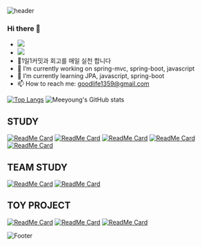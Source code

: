 ![header](https://capsule-render.vercel.app/api?type=wave&color=auto&height=300&section=header&text=MeeYoungChoi&fontSize=90)
### Hi there 👋

<!--
**meeyoungchoi/meeyoungchoi** is a ✨ _special_ ✨ repository because its `README.md` (this file) appears on your GitHub profile.

Here are some ideas to get you started:-->
- <a href="https://github.com/meeyoungchoi"><img src="https://hits.seeyoufarm.com/api/count/incr/badge.svg?url=https%3A%2F%2Fgithub.com%2Fseondal&count_bg=%23000000&title_bg=%23000000&icon=github.svg&icon_color=%23E7E7E7&title=GitHub&edge_flat=false)"/></a>
- <a href="https://devlog.oopy.io/" target="_blank"><img src="https://img.shields.io/badge/Notion-000000?style=flat-square&logo=notion&logoColor=white"/></a>
- 🥇1일1커밋과 회고를 매일 실천 합니다
- 🔭 I’m currently working on spring-mvc, spring-boot, javascript
- 🌱 I’m currently learning JPA, javascript, spring-boot
- 📫 How to reach me: goodlife1359@gmail.com

[![Top Langs](https://github-readme-stats.vercel.app/api/top-langs/?username=meeyoungchoi&layout=compact)](https://github.com/meeyoungchoi/github-readme-stats)
![Meeyoung's GitHub stats](https://github-readme-stats.vercel.app/api?username=meeyoungchoi&show_icons=true&theme=radical)

STUDY
---
[![ReadMe Card](https://github-readme-stats.vercel.app/api/pin/?username=meeyoungchoi&repo=TIL&show_icons=true&bg_color=FFFFFF)](https://github.com/meeyoungchoi/TIL)
[![ReadMe Card](https://github-readme-stats.vercel.app/api/pin/?username=meeyoungchoi&repo=javascript_game&show_icons=true&bg_color=FFFFFF)](https://github.com/meeyoungchoi/javascript_game)
[![ReadMe Card](https://github-readme-stats.vercel.app/api/pin/?username=meeyoungchoi&repo=servlet&show_icons=true&bg_color=FFFFFF)](https://github.com/meeyoungchoi/servlet)
[![ReadMe Card](https://github-readme-stats.vercel.app/api/pin/?username=meeyoungchoi&repo=study_java_repository&show_icons=true&bg_color=FFFFFF)](https://github.com/meeyoungchoi/study_java_repository)
[![ReadMe Card](https://github-readme-stats.vercel.app/api/pin/?username=meeyoungchoi&repo=java_algorithm&show_icons=true&bg_color=FFFFFF)](https://github.com/meeyoungchoi/java_algorithm)


TEAM STUDY
---
[![ReadMe Card](https://github-readme-stats.vercel.app/api/pin/?username=meeyoungchoi&repo=posting-review&show_icons=true&bg_color=FFFFFF)](https://github.com/Meet-Coder-Study/posting-review)
[![ReadMe Card](https://github-readme-stats.vercel.app/api/pin/?username=meeyoungchoi&repo=BaekjoonOJ-Study&show_icons=true&bg_color=FFFFFF)](https://github.com/Baekjoon-ManJeom/BaekjoonOJ-Study)



TOY PROJECT
---
[![ReadMe Card](https://github-readme-stats.vercel.app/api/pin/?username=meeyoungchoi&repo=devlog_blog_project&show_icons=true&bg_color=FFFFFF)](https://github.com/meeyoungchoi/devlog_blog_project)
[![ReadMe Card](https://github-readme-stats.vercel.app/api/pin/?username=meeyoungchoi&repo=devlog&show_icons=true&bg_color=FFFFFF)](https://github.com/meeyoungchoi/devlog)
[![ReadMe Card](https://github-readme-stats.vercel.app/api/pin/?username=meeyoungchoi&repo=spring_bookmall_project&show_icons=true&bg_color=FFFFFF)](https://github.com/meeyoungchoi/spring_bookmall_project)

![Footer](https://capsule-render.vercel.app/api?type=waving&color=auto&height=200&section=footer)
